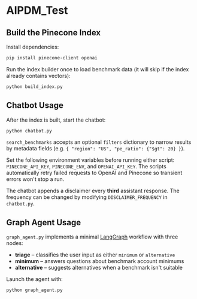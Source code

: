 # AIPDM_Test

## Build the Pinecone Index

Install dependencies:
```bash
pip install pinecone-client openai
```

Run the index builder once to load benchmark data (it will skip if the index already contains vectors):
```bash
python build_index.py
```

## Chatbot Usage

After the index is built, start the chatbot:
```bash
python chatbot.py
```

`search_benchmarks` accepts an optional `filters` dictionary to narrow results
by metadata fields (e.g. `{ "region": "US", "pe_ratio": {"$gt": 20} }`).

Set the following environment variables before running either script: `PINECONE_API_KEY`, `PINECONE_ENV`, and `OPENAI_API_KEY`.
The scripts automatically retry failed requests to OpenAI and Pinecone so transient errors won't stop a run.

The chatbot appends a disclaimer every **third** assistant response. The frequency can be changed by modifying `DISCLAIMER_FREQUENCY` in `chatbot.py`.

## Graph Agent Usage

`graph_agent.py` implements a minimal [LangGraph](https://github.com/langchain-ai/langgraph) workflow with three nodes:

- **triage** – classifies the user input as either `minimum` or `alternative`
- **minimum** – answers questions about benchmark account minimums
- **alternative** – suggests alternatives when a benchmark isn't suitable

Launch the agent with:

```bash
python graph_agent.py
```

